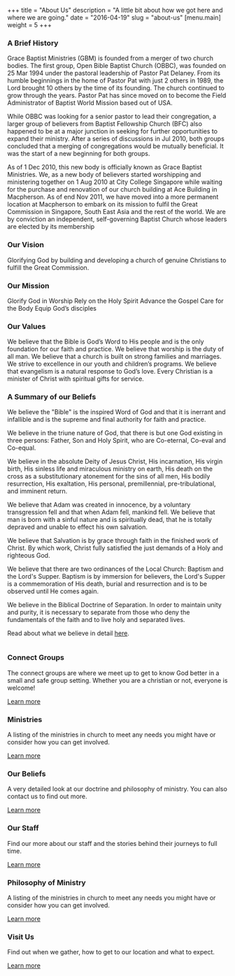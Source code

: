 +++
title = "About Us"
description = "A little bit about how we got here and where we are going."
date = "2016-04-19"
slug = "about-us"
[menu.main]
weight = 5
+++

### A Brief History

Grace Baptist Ministries (GBM) is founded from a merger of two church bodies. The first group, Open Bible Baptist Church (OBBC), was founded on 25 Mar 1994 under the pastoral leadership of Pastor Pat Delaney. From its humble beginnings in the home of Pastor Pat with just 2 others in 1989, the Lord brought 10 others by the time of its founding. The church continued to grow through the years. Pastor Pat has since moved on to become the Field Administrator of Baptist World Mission based out of USA.

While OBBC was looking for a senior pastor to lead their congregation, a larger group of believers from Baptist Fellowship Church (BFC) also happened to be at a major junction in seeking for further opportunities to expand their ministry. After a series of discussions in Jul 2010, both groups concluded that a merging of congregations would be mutually beneficial. It was the start of a new beginning for both groups.

As of 1 Dec 2010, this new body is officially known as Grace Baptist Ministries. We, as a new body of believers started worshipping and ministering together on 1 Aug 2010 at City College Singapore while waiting for the purchase and renovation of our church building at Ace Building in Macpherson. As of end Nov 2011, we have moved into a more permanent location at Macpherson to embark on its mission to fulfil the Great Commission in Singapore, South East Asia and the rest of the world. We are by conviction an independent, self-governing Baptist Church whose leaders are elected by its membership

### Our Vision

Glorifying God by building and developing a church of genuine Christians to fulfill the Great Commission.

### Our Mission

Glorify God in Worship
Rely on the Holy Spirit
Advance the Gospel
Care for the Body
Equip God’s disciples

### Our Values

We believe that the Bible is God’s Word to His people and is the only foundation for our faith and practice.
We believe that worship is the duty of all man.
We believe that a church is built on strong families and marriages. We strive to excellence in our youth and children’s programs.
We believe that evangelism is a natural response to God’s love.
Every Christian is a minister of Christ with spiritual gifts for service.

### A Summary of our Beliefs

We believe the "Bible" is the inspired Word of God and that it is inerrant and infallible and is the supreme and final authority for faith and practice.

We believe in the triune nature of God, that there is but one God existing in three persons: Father, Son and Holy Spirit, who are Co-eternal, Co-eval and Co-equal.

We believe in the absolute Deity of Jesus Christ, His incarnation, His virgin birth, His sinless life and miraculous ministry on earth, His death on the cross as a substitutionary atonement for the sins of all men, His bodily resurrection, His exaltation, His personal, premillennial, pre-tribulational, and imminent return.

We believe that Adam was created in innocence, by a voluntary transgression fell and that when Adam fell, mankind fell. We believe that man is born with a sinful nature and is spiritually dead, that he is totally depraved and unable to effect his own salvation.

We believe that Salvation is by grace through faith in the finished work of Christ. By which work, Christ fully satisfied the just demands of a Holy and righteous God.

We believe that there are two ordinances of the Local Church: Baptism and the Lord's Supper. Baptism is by immersion for believers, the Lord's Supper is a commemoration of His death, burial and resurrection and is to be observed until He comes again.

We believe in the Biblical Doctrine of Separation. In order to maintain unity and purity, it is necessary to separate from those who deny the fundamentals of the faith and to live holy and separated lives.

Read about what we believe in detail [here](/our-beliefs/).

<section class="features">
  <article>
    <a href="/connect-groups/" class="image"><img src="/images/footer-connect-groups.jpg" alt=""/></a>
    <h3 class="major">Connect Groups</h3>
    <p>The connect groups are where we meet up to get to know God better in a small and safe group setting. Whether you are a christian or not, everyone is welcome!</p>
    <a href="/connect-groups/" class="special">Learn more</a>
  </article>
  <article>
    <a href="/ministries/" class="image"><img src="/images/footer-ministries.jpg" alt=""/></a>
    <h3 class="major">Ministries</h3>
    <p>A listing of the ministries in church to meet any needs you might have or consider how you can get involved.</p>
    <a href="/ministries/" class="special">Learn more</a>
  </article>
  <article>
    <a href="/our-beliefs/" class="image"><img src="/images/footer-our-beliefs.jpg" alt=""/></a>
    <h3 class="major">Our Beliefs</h3>
    <p>A very detailed look at our doctrine and philosophy of ministry. You can also contact us to find out more.</p>
    <a href="/our-beliefs/" class="special">Learn more</a>
  </article>
  <article>
    <a href="/our-staff/" class="image"><img src="/images/footer-our-staff.jpg" alt=""/></a>
    <h3 class="major">Our Staff</h3>
    <p>Find our more about our staff and the stories behind their journeys to full time.</p>
    <a href="/our-staff/" class="special">Learn more</a>
  </article>
  <article>
    <a href="/philosophy-of-ministry/" class="image"><img src="/images/footer-philosophy-of-ministry.jpg" alt=""/></a>
    <h3 class="major">Philosophy of Ministry</h3>
    <p>A listing of the ministries in church to meet any needs you might have or consider how you can get involved.</p>
    <a href="/philosophy-of-ministry/" class="special">Learn more</a>
  </article>
  <article>
    <a href="/visit-us/" class="image"><img src="/images/footer-visit-us.jpg" alt=""/></a>
    <h3 class="major">Visit Us</h3>
    <p>Find out when we gather, how to get to our location and what to expect.</p>
    <a href="/visit-us/" class="special">Learn more</a>
  </article>
</section>
